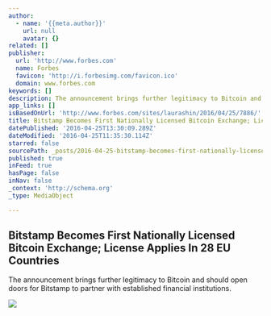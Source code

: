 ```yaml
---
author:
  - name: '{{meta.author}}'
    url: null
    avatar: {}
related: []
publisher:
  url: 'http://www.forbes.com'
  name: Forbes
  favicon: 'http://i.forbesimg.com/favicon.ico'
  domain: www.forbes.com
keywords: []
description: The announcement brings further legitimacy to Bitcoin and should open doors for Bitstamp to partner with established financial institutions.
app_links: []
isBasedOnUrl: 'http://www.forbes.com/sites/laurashin/2016/04/25/7886/'
title: Bitstamp Becomes First Nationally Licensed Bitcoin Exchange; License Applies In 28 EU Countries
datePublished: '2016-04-25T13:30:09.289Z'
dateModified: '2016-04-25T11:35:30.114Z'
starred: false
sourcePath: _posts/2016-04-25-bitstamp-becomes-first-nationally-licensed-bitcoin-exchange.md
published: true
inFeed: true
hasPage: false
inNav: false
_context: 'http://schema.org'
_type: MediaObject

---
```

<article style=""><h1>Bitstamp Becomes First Nationally Licensed Bitcoin Exchange; License Applies In 28 EU Countries</h1><p>The announcement brings further legitimacy to Bitcoin and should open doors for Bitstamp to partner with established financial institutions.</p><img src="http://blogs-images.forbes.com/laurashin/files/2016/04/Bitstamp.png" /></article>